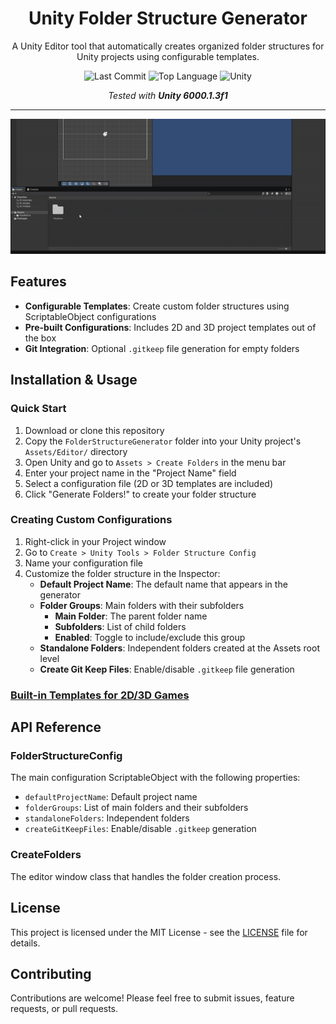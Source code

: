 <div align="center">

# Unity Folder Structure Generator

A Unity Editor tool that automatically creates organized folder structures for Unity projects using configurable templates.

![Last Commit](https://img.shields.io/github/last-commit/emirbesir/unity-folder-generator?style=flat&logo=git&logoColor=white&color=0080ff)
![Top Language](https://img.shields.io/github/languages/top/emirbesir/unity-folder-generator?style=flat&color=0080ff)
![Unity](https://img.shields.io/badge/Unity-FFFFFF.svg?style=flat&logo=Unity&logoColor=black)

_Tested with **Unity 6000.1.3f1**_

---

![Usage](docs/usage.gif)

</div>


## Features

- **Configurable Templates**: Create custom folder structures using ScriptableObject configurations
- **Pre-built Configurations**: Includes 2D and 3D project templates out of the box
- **Git Integration**: Optional `.gitkeep` file generation for empty folders

## Installation & Usage

### Quick Start

1. Download or clone this repository
2. Copy the `FolderStructureGenerator` folder into your Unity project's `Assets/Editor/` directory
3. Open Unity and go to `Assets > Create Folders` in the menu bar
4. Enter your project name in the "Project Name" field
5. Select a configuration file (2D or 3D templates are included)
6. Click "Generate Folders!" to create your folder structure

### Creating Custom Configurations

1. Right-click in your Project window
2. Go to `Create > Unity Tools > Folder Structure Config`
3. Name your configuration file
4. Customize the folder structure in the Inspector:
   - **Default Project Name**: The default name that appears in the generator
   - **Folder Groups**: Main folders with their subfolders
      - **Main Folder**: The parent folder name
      - **Subfolders**: List of child folders
      - **Enabled**: Toggle to include/exclude this group
   - **Standalone Folders**: Independent folders created at the Assets root level
   - **Create Git Keep Files**: Enable/disable `.gitkeep` file generation

### [Built-in Templates for 2D/3D Games](docs/TEMPLATES.md)

## API Reference

### FolderStructureConfig
The main configuration ScriptableObject with the following properties:
- `defaultProjectName`: Default project name
- `folderGroups`: List of main folders and their subfolders
- `standaloneFolders`: Independent folders
- `createGitKeepFiles`: Enable/disable `.gitkeep` generation

### CreateFolders
The editor window class that handles the folder creation process.

## License

This project is licensed under the MIT License - see the [LICENSE](LICENSE) file for details.

## Contributing

Contributions are welcome! Please feel free to submit issues, feature requests, or pull requests.
